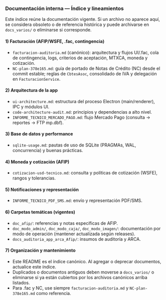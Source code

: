 ### Documentación interna — Índice y lineamientos

Este índice reúne la documentación vigente. Si un archivo no aparece aquí, se considera obsoleto o de referencia histórica y puede archivarse en `docs_varios/` o eliminarse si corresponde.

#### 1) Facturación (AFIP/WSFE, .fac, contingencia)
- `facturacion-auditoria.md` (canónico): arquitectura y flujos UI/.fac, cola de contingencia, logs, criterios de aceptación, MTXCA, moneda y cotización.
- `NC-plan-378e165.md`: guía de portado de Notas de Crédito (NC) desde el commit estable; reglas de `CbtesAsoc`, consolidado de IVA y delegación en `FacturacionService`.

#### 2) Arquitectura de la app
- `ui-architecture.md`: estructura del proceso Electron (main/renderer), IPC y módulos UI.
- `code-architecture-audit.md`: principios y dependencias a alto nivel.
- `INFORME_TECNICO_MERCADO_PAGO.md`: flujo Mercado Pago (consulta → reportes → FTP mp.dbf).

#### 3) Base de datos y performance
- `sqlite-usage.md`: pautas de uso de SQLite (PRAGMAs, WAL, concurrencia) y buenas prácticas.

#### 4) Moneda y cotización (AFIP)
- `cotizacion-usd-tecnico.md`: consulta y políticas de cotización (WSFE), rangos y tolerancias.

#### 5) Notificaciones y representación
- `INFORME_TECNICO_PDF_SMS.md`: envío y representación PDF/SMS.

#### 6) Carpetas temáticas (vigentes)
- `doc_afip/`: referencias y notas específicas de AFIP.
- `doc_modo_admin/`, `doc_modo_caja/`, `doc_modo_imagen/`: documentación por modo de operación (mantener actualizada según releases).
- `docs_auditoria_app_arca_Afip/`: insumos de auditoría y ARCA.

#### 7) Organización y mantenimiento
- Este README es el índice canónico. Al agregar o deprecar documentos, actualice este índice.
- Duplicados o documentos antiguos deben moverse a `docs_varios/` o eliminarse si ya están cubiertos por los archivos canónicos arriba listados.
- Para .fac y NC, use siempre `facturacion-auditoria.md` y `NC-plan-378e165.md` como referencia.


